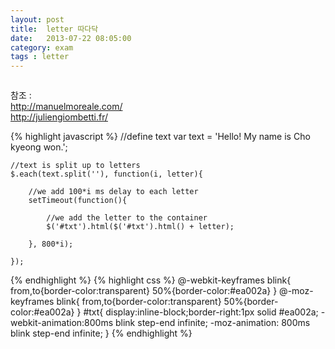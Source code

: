 ```yaml
---
layout: post
title:  letter 따다닥
date:   2013-07-22 08:05:00
category: exam
tags : letter
---
```

<script src="http://ajax.googleapis.com/ajax/libs/jquery/1.8.0/jquery.min.js"></script>
<script type="text/javascript">        
    //define text
    var text = 'Hello! My name is Cho kyeong won.';

    //text is split up to letters
    $.each(text.split(''), function(i, letter){

        //we add 100*i ms delay to each letter 
        setTimeout(function(){

            //we add the letter to the container
            $('#txt').html($('#txt').html() + letter);
        
        }, 800*i);

    });


</script>
<style type="text/css">
	@-webkit-keyframes blink{from,to{border-color:transparent}50%{border-color:#ea002a}}@-moz-keyframes blink{from,to{border-color:transparent}50%{border-color:#ea002a}}
	#txt{display:inline-block;border-right:1px solid #ea002a;-webkit-animation:800ms blink step-end infinite;-moz-animation: 800ms blink step-end infinite;}
</style>

<div id="txt"></div>



참조 :  
http://manuelmoreale.com/  
http://juliengiombetti.fr/  

{% highlight javascript %}
 //define text
    var text = 'Hello! My name is Cho kyeong won.';

    //text is split up to letters
    $.each(text.split(''), function(i, letter){

        //we add 100*i ms delay to each letter 
        setTimeout(function(){

            //we add the letter to the container
            $('#txt').html($('#txt').html() + letter);
        
        }, 800*i);

    });
{% endhighlight %}
{% highlight css %}
@-webkit-keyframes blink{
	from,to{border-color:transparent}
	50%{border-color:#ea002a}
}
@-moz-keyframes blink{
	from,to{border-color:transparent}
	50%{border-color:#ea002a}
}
#txt{
	display:inline-block;border-right:1px solid #ea002a;
	-webkit-animation:800ms blink step-end infinite;
	-moz-animation: 800ms blink step-end infinite;
}
{% endhighlight %}